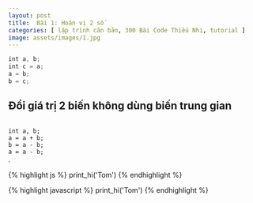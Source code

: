 ```yaml
---
layout: post
title:  Bài 1: Hoán vị 2 số
categories: [ lập trình căn bản, 300 Bài Code Thiếu Nhi, tutorial ]
image: assets/images/1.jpg
---
```


```javascript
int a, b;
int c = a;
a = b;
b = c;
```

## Đổi giá trị 2 biến không dùng biến trung gian

<code>
int a, b;
a = a + b;
b = a - b;
a = a - b;
</code>.

{% highlight js %}
print_hi('Tom')
{% endhighlight %}

{% highlight javascript %}
print_hi('Tom')
{% endhighlight %}